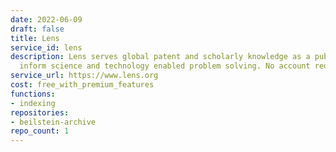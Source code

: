 ```yaml
---
date: 2022-06-09
draft: false
title: Lens
service_id: lens
description: Lens serves global patent and scholarly knowledge as a public good to
  inform science and technology enabled problem solving. No account required.
service_url: https://www.lens.org
cost: free_with_premium_features
functions:
- indexing
repositories:
- beilstein-archive
repo_count: 1
---
```



